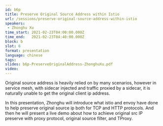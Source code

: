 ```yaml
---
id: b6p
title: Preserve Original Source Address within Istio
url: /sessions/preserve-original-source-address-within-istio
speakers:
 - Zhonghu Xu
time_start: 2021-02-23T04:00:00.000Z
time_end:   2021-02-23T04:40:00.000Z
block: b
slot: 6
format: presentation 
language: chinese
tags:
slides: b6p-PreserveOriginalAddress-ZhonghuXu.pdf
video: 
---
```


Original source address is heavily relied on by many scenarios, however in service mesh, with sidecar injected and traffic proxied by a sidecar, it is naturally unable to get the original client ip address.

In this presentation, Zhonghu will introduce what istio and envoy have done to help preserve original source ip both for TCP and HTTP protocols. And then he will present a live demo about how to achieve original src IP preserve with proxy protocol, original source filter, and TProxy.
